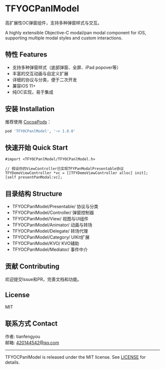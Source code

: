 # TFYOCPanlModel

高扩展性OC弹窗组件，支持多种弹窗样式与交互。

A highly extensible Objective-C modal/pan modal component for iOS, supporting multiple modal styles and custom interactions.

## 特性 Features
- 支持多种弹窗样式（底部弹窗、全屏、iPad popover等）
- 丰富的交互动画与自定义扩展
- 详细的协议与分类，便于二次开发
- 兼容iOS 11+
- 纯OC实现，易于集成

## 安装 Installation

推荐使用 [CocoaPods](https://cocoapods.org/)：

```ruby
pod 'TFYOCPanlModel', '~> 1.0.0'
```

## 快速开始 Quick Start

```objc
#import <TFYOCPanlModel/TFYOCPanlModel.h>

// 假设你的ViewController已实现TFYPanModalPresentable协议
TFYDemoViewController *vc = [[TFYDemoViewController alloc] init];
[self presentPanModal:vc];
```

## 目录结构 Structure

- TFYOCPanlModel/Presentable/   协议与分类
- TFYOCPanlModel/Controller/    弹窗控制器
- TFYOCPanlModel/View/          视图与UI组件
- TFYOCPanlModel/Animator/      动画与转场
- TFYOCPanlModel/Delegate/      转场代理
- TFYOCPanlModel/Category/      UIKit扩展
- TFYOCPanlModel/KVO/           KVO辅助
- TFYOCPanlModel/Mediator/      事件中介

## 贡献 Contributing
欢迎提交Issue和PR，完善文档和功能。

## License
MIT

## 联系方式 Contact
作者: tianfengyou  
邮箱: 420144542@qq.com

---

TFYOCPanlModel is released under the MIT license. See [LICENSE](./LICENSE) for details. 